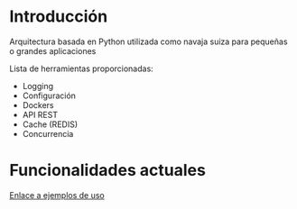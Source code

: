 # Introducción
Arquitectura basada en Python utilizada como navaja suiza para pequeñas o grandes aplicaciones

Lista de herramientas proporcionadas:
- Logging
- Configuración
- Dockers
- API REST
- Cache (REDIS)
- Concurrencia

# Funcionalidades actuales
[Enlace a ejemplos de uso](https://www.notion.so/ce7410e76b204446ae114a9ccb5cb09a?v=39826cf8d6014f2f8c2ddf38d9f72272)